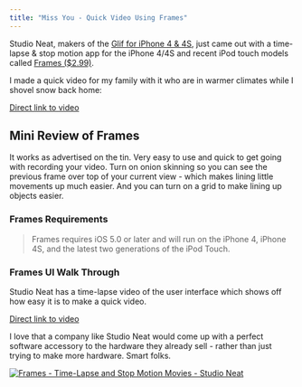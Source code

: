 ```yaml
---
title: "Miss You - Quick Video Using Frames"
---
```

<p>Studio Neat, makers of the <a href="https://www.studioneat.com/products/glif-for-iphone-4">Glif for iPhone 4 &amp; 4S</a>, just came out with a time-lapse &amp; stop motion app for the iPhone 4/4S and recent iPod touch models called <a href="https://click.linksynergy.com/fs-bin/stat?id=6PFrOqNV4B8&offerid=146261&type=3&subid=0&tmpid=1826&RD_PARM1=http%253A%252F%252Fitunes.apple.com%252Fca%252Fapp%252Fframes-time-lapse-stop-motion%252Fid503347879%253Fmt%253D8%2526uo%253D4%2526partnerId%253D30" target="itunes_store">Frames ($2.99)</a>.</p>
<p>I made a quick video for my family with it who are in warmer climates while I shovel snow back home:</p>

<p><a href="https://vimeo.com/37960683">Direct link to video</a></p>
<h2>Mini Review of Frames</h2>
<p>It works as advertised on the tin. Very easy to use and quick to get going with recording your video. Turn on onion skinning so you can see the previous frame over top of your current view - which makes lining little movements up much easier. And you can turn on a grid to make lining up objects easier.</p>
<h3>Frames Requirements</h3>
<blockquote><p>
  Frames requires iOS 5.0 or later and will run on the iPhone 4, iPhone 4S, and the latest two generations of the iPod Touch.
</p></blockquote>
<h3>Frames UI Walk Through</h3>
<p>Studio Neat has a time-lapse video of the user interface which shows off how easy it is to make a quick video.</p>

<p><a href="https://vimeo.com/37351369">Direct link to video</a></p>
<p>I love that a company like Studio Neat would come up with a perfect software accessory to the hardware they already sell - rather than just trying to make more hardware. Smart folks.</p>
<p><a href="https://click.linksynergy.com/fs-bin/stat?id=6PFrOqNV4B8&offerid=146261&type=3&subid=0&tmpid=1826&RD_PARM1=http%253A%252F%252Fitunes.apple.com%252Fca%252Fapp%252Fframes-time-lapse-stop-motion%252Fid503347879%253Fmt%253D8%2526uo%253D4%2526partnerId%253D30" target="itunes_store"><img src="https://r.mzstatic.com/images/web/linkmaker/badge_appstore-lrg.gif" alt="Frames - Time-Lapse and Stop Motion Movies - Studio Neat" style="border: 0;"/></a></p>
